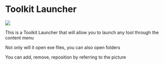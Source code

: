 # Toolkit Launcher

![](https://i.imgur.com/qda2I5j.png)

This is a Toolkit Launcher that will allow you to launch any tool through the content menu

Not only will it open exe files, you can also open folders

You can add, remove, reposition by referring to the picture

